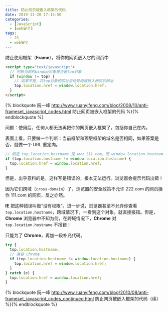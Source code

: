 ```yaml
---
title: 防止网页被嵌入框架的代码
date: 2019-11-28 17:14:50
categories:
  - [JavaScript]
  - [web安全]
tags:
  - JS
  - web安全
---
```


防止使用框架（**Frame**），将你的网页嵌入它的网页中

<!--more-->

```html
<script type="text/javascript">
  // 判断当前的window对象是否是top对象
  if (window != top) {
    // 如果不是，将top对象的网址自动导向被嵌入网页的网址
    top.location.href = window.location.href;
  }
</script>
```

{% blockquote
阮一峰
http://www.ruanyifeng.com/blog/2008/10/anti-frameset_javascript_codes.html
防止网页被嵌入框架的代码
%}{% endblockquote %}

问题：使用后，任何人都无法再把你的网页嵌入框架了，包括你自己在内。

表面上看，只要做一个判断：当前框架和顶层框架的域名是否相同，如果答案是否，就做一个 URL 重定向。

```js
// 假定 top.location.hostname 是 www.111.com，而 window.location.hostname 是 www.222.com。
if (top.location.hostname != window.location.hostname) {
  top.location.href = window.location.href;
}
```

但是，出乎意料的是，这样写是错误的，根本无法运行。浏览器会提示代码出错！

因为它们跨域（`cross-domain`）了，浏览器的安全政策不允许 222.com 的网页操作 111.com 的网页，反之亦然。

**IE** 把这种错误叫做“没有权限”。进一步说，浏览器甚至不允许你查看 `top.location.hostname`，跨域情况下，一看到这个对象，就直接报错。但是，**Chrome** 浏览器中不知为何，在跨域情况下，**Chrome** 对 `top.location.hostname` 不报错！

只能为了 **Chrome**，再加一段补充代码。

```js
try {
  top.location.hostname;
  // 兼容 Chrome
  if (top.location.hostname != window.location.hostname) {
    top.location.href = window.location.href;
  }
} catch (e) {
  top.location.href = window.location.href;
}
```

{% blockquote
阮一峰
http://www.ruanyifeng.com/blog/2010/08/anti-frameset_javascript_codes_continued.html
防止网页被嵌入框架的代码（续）
%}{% endblockquote %}
